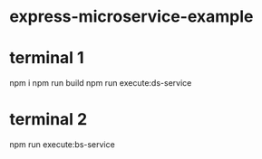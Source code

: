 # express-microservice-example

# terminal 1
npm i
npm run build
npm run execute:ds-service

# terminal 2
npm run execute:bs-service
